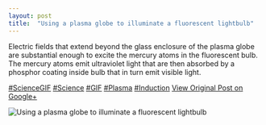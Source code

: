 ```yaml
---
layout: post
title:  "Using a plasma globe to illuminate a fluorescent lightbulb"
---
```


Electric fields that extend beyond the glass enclosure of the plasma globe are substantial enough to excite the mercury atoms in the fluorescent bulb. The mercury atoms emit ultraviolet light that are then absorbed by a phosphor coating inside bulb that in turn emit visible light.  
  
[#ScienceGIF](https://plus.google.com/s/%23ScienceGIF/posts) [#Science](https://plus.google.com/s/%23Science/posts) [#GIF](https://plus.google.com/s/%23GIF/posts) [#Plasma](https://plus.google.com/s/%23Plasma/posts) [#Induction](https://plus.google.com/s/%23Induction/posts)
[View Original Post on Google+](https://plus.google.com/+ColinSullender/posts/6pVUtRafhpV)

![Using a plasma globe to illuminate a fluorescent lightbulb](https://i.imgur.com/HoS8AcR.gif)
